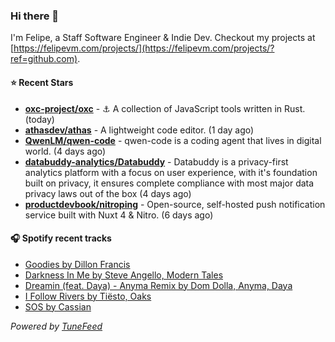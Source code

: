 ### Hi there 👋

I'm Felipe, a Staff Software Engineer & Indie Dev. Checkout my projects at [https://felipevm.com/projects/](https://felipevm.com/projects/?ref=github.com).

#### ⭐ Recent Stars
- **[oxc-project/oxc](https://github.com/oxc-project/oxc)** - ⚓ A collection of JavaScript tools written in Rust. (today)
- **[athasdev/athas](https://github.com/athasdev/athas)** - A lightweight code editor. (1 day ago)
- **[QwenLM/qwen-code](https://github.com/QwenLM/qwen-code)** - qwen-code is a coding agent that lives in digital world. (4 days ago)
- **[databuddy-analytics/Databuddy](https://github.com/databuddy-analytics/Databuddy)** - Databuddy is a privacy-first analytics platform with a focus on user experience, with it&#39;s foundation built on privacy, it ensures complete compliance with most major data privacy laws out of the box (4 days ago)
- **[productdevbook/nitroping](https://github.com/productdevbook/nitroping)** - Open-source, self-hosted push notification service built with Nuxt 4 &amp; Nitro. (6 days ago)

#### 🎧 Spotify recent tracks
- [Goodies by Dillon Francis](https://open.spotify.com/track/1rGd2CoMxEg2dnaytLY5ZG)
- [Darkness In Me by Steve Angello, Modern Tales](https://open.spotify.com/track/1YLMr6JAwM1HhKJdSnvNjX)
- [Dreamin (feat. Daya) - Anyma Remix by Dom Dolla, Anyma, Daya](https://open.spotify.com/track/7MtmQJPiZiyNbp8Pnjv5e5)
- [I Follow Rivers by Tiësto, Oaks](https://open.spotify.com/track/1aGXmfXBq4koas7v3277P3)
- [SOS by Cassian](https://open.spotify.com/track/7pdI0NvmX1AstoqafRMcsb)

_Powered by [TuneFeed](https://tunefeed.app?ref=github.com)_
